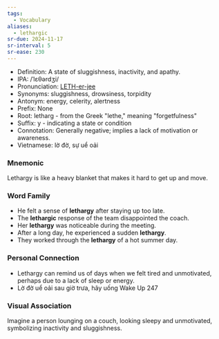 ```yaml
---
tags:
  - Vocabulary
aliases:
  - lethargic
sr-due: 2024-11-17
sr-interval: 5
sr-ease: 230
---
```

- Definition: A state of sluggishness, inactivity, and apathy.
- IPA: /ˈlɛθərdʒi/
- Pronunciation: [LETH-er-jee](https://www.google.com/search?q=how+to+pronounce=lethargy)
- Synonyms: sluggishness, drowsiness, torpidity
- Antonym: energy, celerity, alertness
- Prefix: None
- Root: letharg - from the Greek "lethe," meaning "forgetfulness"
- Suffix: y - indicating a state or condition
- Connotation: Generally negative; implies a lack of motivation or awareness.
- Vietnamese: lờ đờ, sự uể oải

### Mnemonic

Lethargy is like a heavy blanket that makes it hard to get up and move.

### Word Family
- He felt a sense of **lethargy** after staying up too late.
- The **lethargic** response of the team disappointed the coach.
- Her **lethargy** was noticeable during the meeting.
- After a long day, he experienced a sudden **lethargy**.
- They worked through the **lethargy** of a hot summer day.

### Personal Connection

- Lethargy can remind us of days when we felt tired and unmotivated, perhaps due to a lack of sleep or energy.
- Lờ đờ uể oải sau giờ trưa, hãy uống Wake Up 247

### Visual Association

Imagine a person lounging on a couch, looking sleepy and unmotivated, symbolizing inactivity and sluggishness.